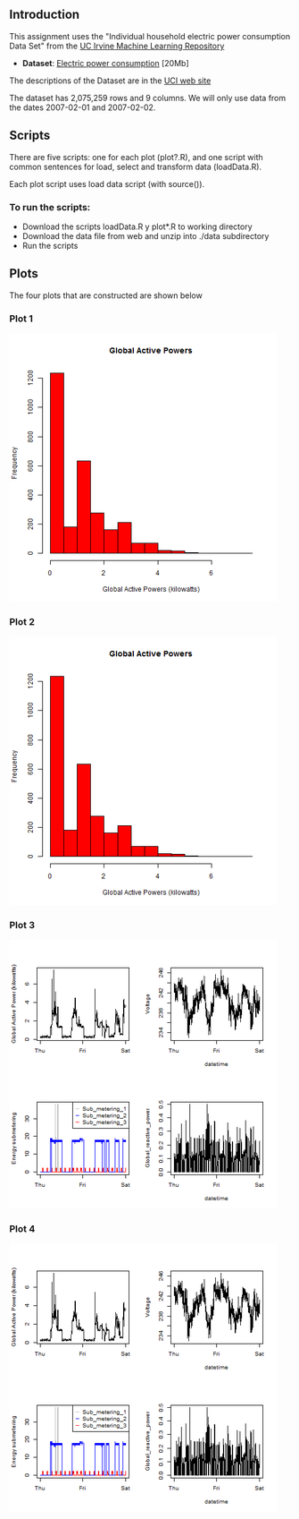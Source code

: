 ## Introduction

This assignment uses the "Individual household electric power consumption Data Set" from the <a href="http://archive.ics.uci.edu/ml/">UC Irvine Machine Learning Repository</a> 
* <b>Dataset</b>: <a href="https://d396qusza40orc.cloudfront.net/exdata%2Fdata%2Fhousehold_power_consumption.zip">Electric power consumption</a> [20Mb]

The descriptions of the Dataset are in the <a href="https://archive.ics.uci.edu/ml/datasets/Individual+household+electric+power+consumption">UCI web site</a>

The dataset has 2,075,259 rows and 9 columns. We will only use data from the dates 2007-02-01 and 2007-02-02. 

## Scripts

There are five scripts: one for each plot (plot?.R), and 
one script with common sentences for load, select and transform data (loadData.R).

Each plot script uses load data script (with source()).

### To run the scripts:

* Download the scripts loadData.R y plot*.R to working directory
* Download the data file from web and unzip into ./data subdirectory 
* Run the scripts

## Plots

The four plots that are constructed are shown below

### Plot 1
![plot1](plot1.png) 

### Plot 2
![plot2](plot1.png) 

### Plot 3
![plot3](plot4.png) 

### Plot 4
![plot4](plot4.png) 


